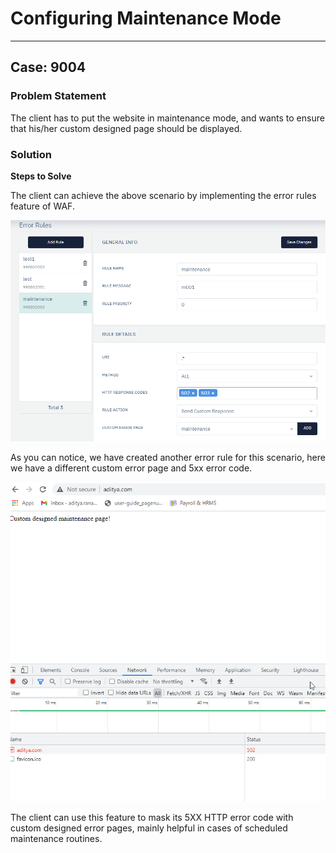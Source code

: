 # Configuring Maintenance Mode 

---

## Case: 9004

### Problem Statement

The client has to put the website in maintenance mode, and wants to ensure that his/her custom designed page should be displayed.

### Solution

**Steps to Solve**

The client can achieve the above scenario by implementing the error rules feature of WAF.

![](/img/waf/troubleshooting/troubleshooting_502_error_rule.png)

As you can notice, we have created another error rule for this scenario, here we have a different custom error page and 5xx error code. 

![](/img/waf/troubleshooting/troubleshooting_502_error_page_output.png)

The client can use this feature to mask its 5XX HTTP error code with custom designed error pages, mainly helpful in cases of scheduled maintenance routines.